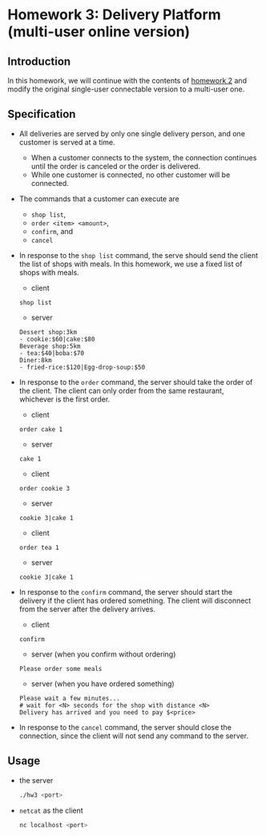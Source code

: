 # Homework 3: Delivery Platform (multi-user online version)

## Introduction

In this homework, we will continue with the contents of [homework 2](../homework2/) and modify the original single-user connectable version to a multi-user one.

## Specification

- All deliveries are served by only one single delivery person, and one customer is served at a time.
    - When a customer connects to the system, the connection continues until the order is canceled or the order is delivered.
    - While one customer is connected, no other customer will be connected.
- The commands that a customer can execute are
    - `shop list`,
    - `order <item> <amount>`,
    - `confirm`, and
    - `cancel`
- In response to the `shop list` command, the serve should send the client the list of shops with meals. In this homework, we use a fixed list of shops with meals.
    - client

    ```text
    shop list
    ```

    - server

    ```text
    Dessert shop:3km
    - cookie:$60|cake:$80
    Beverage shop:5km
    - tea:$40|boba:$70
    Diner:8km
    - fried-rice:$120|Egg-drop-soup:$50
    ```

- In response to the `order` command, the server should take the order of the client. The client can only order from the same restaurant, whichever is the first order.
    - client

    ```text
    ​​​​​​​​​​​​​​​​order cake 1
    ```

    - server

    ```text
    cake 1
    ```

    - client

    ```text
    ​​​​​​​​​​​​​​​​order cookie 3
    ```

    - server

    ```text
    ​​​​​​​​​​​​​​​​cookie 3|cake 1
    ```

    - client

    ```text
    order tea 1
    ```

    - server

    ```text
    ​​​​​​​​​​​​​​​​cookie 3|cake 1
    ```

- In response to the `confirm` command, the server should start the delivery if the client has ordered something. The client will disconnect from the server after the delivery arrives.
    - client

    ```text
    confirm
    ```

    - server (when you confirm without ordering)

    ```text
    ​​​​​​​​​​​​​​​​​​​​​​​​​​​Please order some meals
    ```

    - server (when you have ordered something)

    ```text
    Please wait a few minutes...
    # wait for <N> seconds for the shop with distance <N>
    ​​​​​​​​​​​​​​​​Delivery has arrived and you need to pay $<price>
    ```

- In response to the `cancel` command, the server should close the connection, since the client will not send any command to the server.

## Usage

- the server

    ```bash
    ./hw3 <port>
    ```

- `netcat` as the client

    ```bash
    nc localhost <port>
    ```
